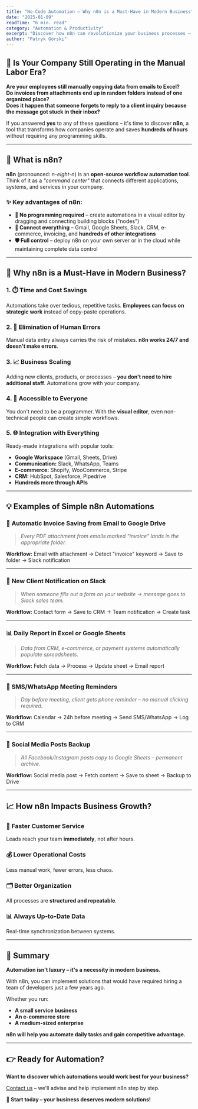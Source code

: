 ```yaml
---
title: "No-Code Automation – Why n8n is a Must-Have in Modern Business"
date: "2025-01-09"
readTime: "6 min. read"
category: "Automation & Productivity"
excerpt: "Discover how n8n can revolutionize your business processes – no programming required. From invoice automation to customer notifications."
author: "Patryk Górski"
---
```


## 🤔 Is Your Company Still Operating in the Manual Labor Era?

**Are your employees still manually copying data from emails to Excel?**  
**Do invoices from attachments end up in random folders instead of one organized place?**  
**Does it happen that someone forgets to reply to a client inquiry because the message got stuck in their inbox?**

If you answered **yes** to any of these questions – it's time to discover **n8n**, a tool that transforms how companies operate and saves **hundreds of hours** without requiring any programming skills.

---

## 🔧 What is n8n?

**n8n** (pronounced: *n-eight-n*) is an **open-source workflow automation tool**. Think of it as a *"command center"* that connects different applications, systems, and services in your company.

### ✨ Key advantages of n8n:

- **🎨 No programming required** – create automations in a visual editor by dragging and connecting building blocks ("nodes")
- **🔗 Connect everything** – Gmail, Google Sheets, Slack, CRM, e-commerce, invoicing, and **hundreds of other integrations**
- **🛡️ Full control** – deploy n8n on your own server or in the cloud while maintaining complete data control

---

## 🚀 Why n8n is a Must-Have in Modern Business?

### 1. ⏱️ Time and Cost Savings
Automations take over tedious, repetitive tasks. **Employees can focus on strategic work** instead of copy-paste operations.

### 2. 🎯 Elimination of Human Errors
Manual data entry always carries the risk of mistakes. **n8n works 24/7 and doesn't make errors**.

### 3. 📈 Business Scaling
Adding new clients, products, or processes – **you don't need to hire additional staff**. Automations grow with your company.

### 4. 👥 Accessible to Everyone
You don't need to be a programmer. With the **visual editor**, even non-technical people can create simple workflows.

### 5. 🌐 Integration with Everything
Ready-made integrations with popular tools:
- **Google Workspace** (Gmail, Sheets, Drive)
- **Communication:** Slack, WhatsApp, Teams
- **E-commerce:** Shopify, WooCommerce, Stripe
- **CRM:** HubSpot, Salesforce, Pipedrive
- **Hundreds more through APIs**

---

## 💡 Examples of Simple n8n Automations

### 📄 **Automatic Invoice Saving from Email to Google Drive**
> *Every PDF attachment from emails marked "invoice" lands in the appropriate folder.*

**Workflow:** Email with attachment → Detect "invoice" keyword → Save to folder → Slack notification

---

### 🔔 **New Client Notification on Slack**
> *When someone fills out a form on your website → message goes to Slack sales team.*

**Workflow:** Contact form → Save to CRM → Team notification → Create task

---

### 📊 **Daily Report in Excel or Google Sheets**
> *Data from CRM, e-commerce, or payment systems automatically populate spreadsheets.*

**Workflow:** Fetch data → Process → Update sheet → Email report

---

### 📲 **SMS/WhatsApp Meeting Reminders**
> *Day before meeting, client gets phone reminder – no manual clicking required.*

**Workflow:** Calendar → 24h before meeting → Send SMS/WhatsApp → Log to CRM

---

### 📱 **Social Media Posts Backup**
> *All Facebook/Instagram posts copy to Google Sheets – permanent archive.*

**Workflow:** Social media post → Fetch content → Save to sheet → Backup to Drive

---

## 📈 How n8n Impacts Business Growth?

### 🚅 **Faster Customer Service**
Leads reach your team **immediately**, not after hours.

### 💰 **Lower Operational Costs**
Less manual work, fewer errors, less chaos.

### 🗂️ **Better Organization**
All processes are **structured and repeatable**.

### 📊 **Always Up-to-Date Data**
Real-time synchronization between systems.

---

## 🎯 **Summary**

**Automation isn't luxury – it's a necessity in modern business.**

With n8n, you can implement solutions that would have required hiring a team of developers just a few years ago.

Whether you run:
- **A small service business**
- **An e-commerce store**
- **A medium-sized enterprise**

**n8n will help you automate daily tasks and gain competitive advantage.**

---

## 👉 **Ready for Automation?**

**Want to discover which automations would work best for your business?**

[Contact us](#contact) – we'll advise and help implement n8n step by step.

**🚀 Start today – your business deserves modern solutions!**